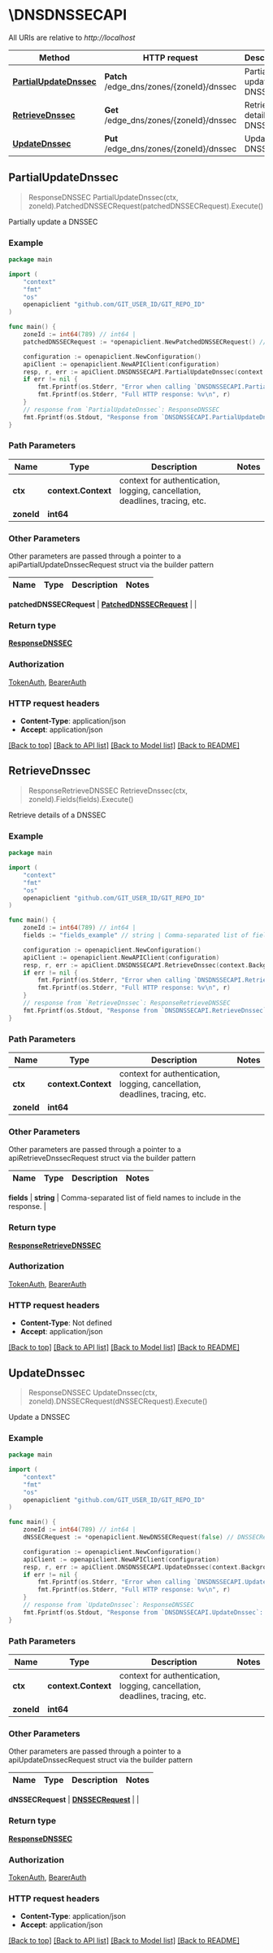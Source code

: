 # \DNSDNSSECAPI

All URIs are relative to *http://localhost*

Method | HTTP request | Description
------------- | ------------- | -------------
[**PartialUpdateDnssec**](DNSDNSSECAPI.md#PartialUpdateDnssec) | **Patch** /edge_dns/zones/{zoneId}/dnssec | Partially update a DNSSEC
[**RetrieveDnssec**](DNSDNSSECAPI.md#RetrieveDnssec) | **Get** /edge_dns/zones/{zoneId}/dnssec | Retrieve details of a DNSSEC
[**UpdateDnssec**](DNSDNSSECAPI.md#UpdateDnssec) | **Put** /edge_dns/zones/{zoneId}/dnssec | Update a DNSSEC



## PartialUpdateDnssec

> ResponseDNSSEC PartialUpdateDnssec(ctx, zoneId).PatchedDNSSECRequest(patchedDNSSECRequest).Execute()

Partially update a DNSSEC



### Example

```go
package main

import (
	"context"
	"fmt"
	"os"
	openapiclient "github.com/GIT_USER_ID/GIT_REPO_ID"
)

func main() {
	zoneId := int64(789) // int64 | 
	patchedDNSSECRequest := *openapiclient.NewPatchedDNSSECRequest() // PatchedDNSSECRequest |  (optional)

	configuration := openapiclient.NewConfiguration()
	apiClient := openapiclient.NewAPIClient(configuration)
	resp, r, err := apiClient.DNSDNSSECAPI.PartialUpdateDnssec(context.Background(), zoneId).PatchedDNSSECRequest(patchedDNSSECRequest).Execute()
	if err != nil {
		fmt.Fprintf(os.Stderr, "Error when calling `DNSDNSSECAPI.PartialUpdateDnssec``: %v\n", err)
		fmt.Fprintf(os.Stderr, "Full HTTP response: %v\n", r)
	}
	// response from `PartialUpdateDnssec`: ResponseDNSSEC
	fmt.Fprintf(os.Stdout, "Response from `DNSDNSSECAPI.PartialUpdateDnssec`: %v\n", resp)
}
```

### Path Parameters


Name | Type | Description  | Notes
------------- | ------------- | ------------- | -------------
**ctx** | **context.Context** | context for authentication, logging, cancellation, deadlines, tracing, etc.
**zoneId** | **int64** |  | 

### Other Parameters

Other parameters are passed through a pointer to a apiPartialUpdateDnssecRequest struct via the builder pattern


Name | Type | Description  | Notes
------------- | ------------- | ------------- | -------------

 **patchedDNSSECRequest** | [**PatchedDNSSECRequest**](PatchedDNSSECRequest.md) |  | 

### Return type

[**ResponseDNSSEC**](ResponseDNSSEC.md)

### Authorization

[TokenAuth](../README.md#TokenAuth), [BearerAuth](../README.md#BearerAuth)

### HTTP request headers

- **Content-Type**: application/json
- **Accept**: application/json

[[Back to top]](#) [[Back to API list]](../README.md#documentation-for-api-endpoints)
[[Back to Model list]](../README.md#documentation-for-models)
[[Back to README]](../README.md)


## RetrieveDnssec

> ResponseRetrieveDNSSEC RetrieveDnssec(ctx, zoneId).Fields(fields).Execute()

Retrieve details of a DNSSEC



### Example

```go
package main

import (
	"context"
	"fmt"
	"os"
	openapiclient "github.com/GIT_USER_ID/GIT_REPO_ID"
)

func main() {
	zoneId := int64(789) // int64 | 
	fields := "fields_example" // string | Comma-separated list of field names to include in the response. (optional)

	configuration := openapiclient.NewConfiguration()
	apiClient := openapiclient.NewAPIClient(configuration)
	resp, r, err := apiClient.DNSDNSSECAPI.RetrieveDnssec(context.Background(), zoneId).Fields(fields).Execute()
	if err != nil {
		fmt.Fprintf(os.Stderr, "Error when calling `DNSDNSSECAPI.RetrieveDnssec``: %v\n", err)
		fmt.Fprintf(os.Stderr, "Full HTTP response: %v\n", r)
	}
	// response from `RetrieveDnssec`: ResponseRetrieveDNSSEC
	fmt.Fprintf(os.Stdout, "Response from `DNSDNSSECAPI.RetrieveDnssec`: %v\n", resp)
}
```

### Path Parameters


Name | Type | Description  | Notes
------------- | ------------- | ------------- | -------------
**ctx** | **context.Context** | context for authentication, logging, cancellation, deadlines, tracing, etc.
**zoneId** | **int64** |  | 

### Other Parameters

Other parameters are passed through a pointer to a apiRetrieveDnssecRequest struct via the builder pattern


Name | Type | Description  | Notes
------------- | ------------- | ------------- | -------------

 **fields** | **string** | Comma-separated list of field names to include in the response. | 

### Return type

[**ResponseRetrieveDNSSEC**](ResponseRetrieveDNSSEC.md)

### Authorization

[TokenAuth](../README.md#TokenAuth), [BearerAuth](../README.md#BearerAuth)

### HTTP request headers

- **Content-Type**: Not defined
- **Accept**: application/json

[[Back to top]](#) [[Back to API list]](../README.md#documentation-for-api-endpoints)
[[Back to Model list]](../README.md#documentation-for-models)
[[Back to README]](../README.md)


## UpdateDnssec

> ResponseDNSSEC UpdateDnssec(ctx, zoneId).DNSSECRequest(dNSSECRequest).Execute()

Update a DNSSEC



### Example

```go
package main

import (
	"context"
	"fmt"
	"os"
	openapiclient "github.com/GIT_USER_ID/GIT_REPO_ID"
)

func main() {
	zoneId := int64(789) // int64 | 
	dNSSECRequest := *openapiclient.NewDNSSECRequest(false) // DNSSECRequest | 

	configuration := openapiclient.NewConfiguration()
	apiClient := openapiclient.NewAPIClient(configuration)
	resp, r, err := apiClient.DNSDNSSECAPI.UpdateDnssec(context.Background(), zoneId).DNSSECRequest(dNSSECRequest).Execute()
	if err != nil {
		fmt.Fprintf(os.Stderr, "Error when calling `DNSDNSSECAPI.UpdateDnssec``: %v\n", err)
		fmt.Fprintf(os.Stderr, "Full HTTP response: %v\n", r)
	}
	// response from `UpdateDnssec`: ResponseDNSSEC
	fmt.Fprintf(os.Stdout, "Response from `DNSDNSSECAPI.UpdateDnssec`: %v\n", resp)
}
```

### Path Parameters


Name | Type | Description  | Notes
------------- | ------------- | ------------- | -------------
**ctx** | **context.Context** | context for authentication, logging, cancellation, deadlines, tracing, etc.
**zoneId** | **int64** |  | 

### Other Parameters

Other parameters are passed through a pointer to a apiUpdateDnssecRequest struct via the builder pattern


Name | Type | Description  | Notes
------------- | ------------- | ------------- | -------------

 **dNSSECRequest** | [**DNSSECRequest**](DNSSECRequest.md) |  | 

### Return type

[**ResponseDNSSEC**](ResponseDNSSEC.md)

### Authorization

[TokenAuth](../README.md#TokenAuth), [BearerAuth](../README.md#BearerAuth)

### HTTP request headers

- **Content-Type**: application/json
- **Accept**: application/json

[[Back to top]](#) [[Back to API list]](../README.md#documentation-for-api-endpoints)
[[Back to Model list]](../README.md#documentation-for-models)
[[Back to README]](../README.md)

